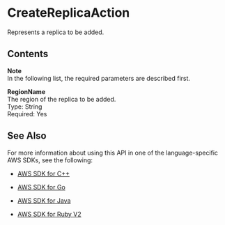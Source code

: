 # CreateReplicaAction<a name="API_CreateReplicaAction"></a>

Represents a replica to be added\.

## Contents<a name="API_CreateReplicaAction_Contents"></a>

**Note**  
In the following list, the required parameters are described first\.

 **RegionName**   
The region of the replica to be added\.  
Type: String  
Required: Yes

## See Also<a name="API_CreateReplicaAction_SeeAlso"></a>

For more information about using this API in one of the language\-specific AWS SDKs, see the following:

+  [AWS SDK for C\+\+](http://docs.aws.amazon.com/goto/SdkForCpp/dynamodb-2012-08-10/CreateReplicaAction) 

+  [AWS SDK for Go](http://docs.aws.amazon.com/goto/SdkForGoV1/dynamodb-2012-08-10/CreateReplicaAction) 

+  [AWS SDK for Java](http://docs.aws.amazon.com/goto/SdkForJava/dynamodb-2012-08-10/CreateReplicaAction) 

+  [AWS SDK for Ruby V2](http://docs.aws.amazon.com/goto/SdkForRubyV2/dynamodb-2012-08-10/CreateReplicaAction) 